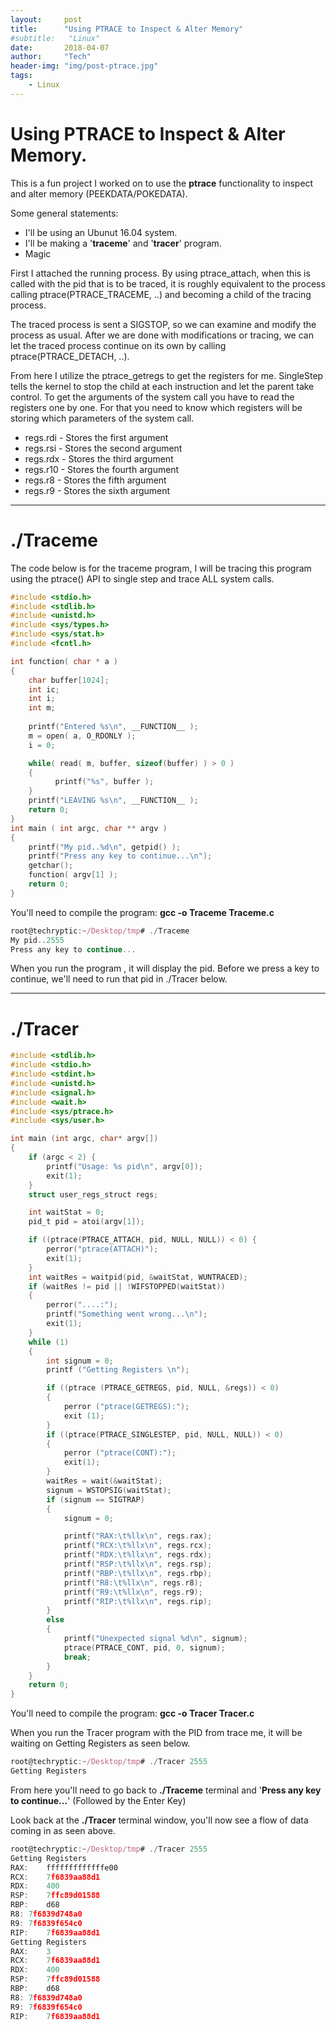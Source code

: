```yaml
---
layout:     post
title:      "Using PTRACE to Inspect & Alter Memory"
#subtitle:   "Linux"
date:       2018-04-07
author:     "Tech"
header-img: "img/post-ptrace.jpg"
tags:
    - Linux
---
```



# Using PTRACE to Inspect & Alter Memory.

This is a fun project I worked on to use the **ptrace** functionality to inspect and alter memory (PEEKDATA/POKEDATA).

Some general statements:
  - I'll be using an Ubunut 16.04 system.
  - I'll be making a '**traceme**' and '**tracer**' program.
  - Magic

First I attached the running process. By using ptrace_attach, when this is called with the pid that is to be traced, it is roughly equivalent to the process calling ptrace(PTRACE_TRACEME, ..) and becoming a child of the tracing process. 

The traced process is sent a SIGSTOP, so we can examine and modify the process as usual. After we are done with modifications or tracing, we can let the traced process continue on its own by calling ptrace(PTRACE_DETACH, ..). 

From here I utilize the ptrace_getregs to get the registers for me. SingleStep tells the kernel to stop the child at each instruction and let the parent take control. To get the arguments of the system call you have to read the registers one by one. For that you need to know which registers will be storing which parameters of the system call.

 - regs.rdi - Stores the first argument
 - regs.rsi - Stores the second argument
 - regs.rdx - Stores the third argument
 - regs.r10 - Stores the fourth argument
 - regs.r8 - Stores the fifth argument
 - regs.r9 - Stores the sixth argument
 
 ---

# ./Traceme
The code below is for the traceme program, I will be tracing this program using the ptrace() API to single step and trace ALL system calls.

```c
#include <stdio.h>
#include <stdlib.h>
#include <unistd.h>
#include <sys/types.h>
#include <sys/stat.h>
#include <fcntl.h>

int function( char * a )
{
    char buffer[1024];
    int ic;
    int i;
    int m;
    
    printf("Entered %s\n", __FUNCTION__ );
    m = open( a, O_RDONLY );
    i = 0;

    while( read( m, buffer, sizeof(buffer) ) > 0 ) 
    {
          printf("%s", buffer );
    }
    printf("LEAVING %s\n", __FUNCTION__ );
    return 0; 
}
int main ( int argc, char ** argv ) 
{
    printf("My pid..%d\n", getpid() );
    printf("Press any key to continue...\n");
    getchar();
    function( argv[1] );
    return 0;
}      
```

You'll need to compile the program: **gcc -o Traceme Traceme.c**

```javascript
root@techryptic:~/Desktop/tmp# ./Traceme
My pid..2555
Press any key to continue...
```
When you run the program , it will display the pid. Before we press a key to continue, we'll need to run that pid in ./Tracer below.

---

# ./Tracer

```c
#include <stdlib.h>
#include <stdio.h>
#include <stdint.h>
#include <unistd.h>
#include <signal.h>
#include <wait.h>
#include <sys/ptrace.h>
#include <sys/user.h>

int main (int argc, char* argv[])
{
	if (argc < 2) {
		printf("Usage: %s pid\n", argv[0]);
		exit(1);
	}
    struct user_regs_struct regs;

    int waitStat = 0;
	pid_t pid = atoi(argv[1]);

	if ((ptrace(PTRACE_ATTACH, pid, NULL, NULL)) < 0) {
		perror("ptrace(ATTACH)");
		exit(1);
	}
	int waitRes = waitpid(pid, &waitStat, WUNTRACED);
	if (waitRes != pid || !WIFSTOPPED(waitStat))
	{
		perror("....:");
		printf("Something went wrong...\n");
		exit(1);
	}
	while (1)
	{
		int signum = 0;
		printf ("Getting Registers \n");

		if ((ptrace (PTRACE_GETREGS, pid, NULL, &regs)) < 0)
		{
			perror ("ptrace(GETREGS):");
			exit (1);
		}
		if ((ptrace(PTRACE_SINGLESTEP, pid, NULL, NULL)) < 0)
		{
			perror ("ptrace(CONT):");
			exit(1);
		}
		waitRes = wait(&waitStat);
		signum = WSTOPSIG(waitStat);
		if (signum == SIGTRAP)
		{
			signum = 0;

			printf("RAX:\t%llx\n", regs.rax);
			printf("RCX:\t%llx\n", regs.rcx);
			printf("RDX:\t%llx\n", regs.rdx);
			printf("RSP:\t%llx\n", regs.rsp);
			printf("RBP:\t%llx\n", regs.rbp);
			printf("R8:\t%llx\n", regs.r8);
			printf("R9:\t%llx\n", regs.r9);
			printf("RIP:\t%llx\n", regs.rip);
		}
		else
		{
			printf("Unexpected signal %d\n", signum);
			ptrace(PTRACE_CONT, pid, 0, signum);
			break;
		}
	}
    return 0;
}
```
You'll need to compile the program: **gcc -o Tracer Tracer.c**

When you run the Tracer program with the PID from trace me, it will be waiting on Getting Registers as seen below.

```javascript
root@techryptic:~/Desktop/tmp# ./Tracer 2555
Getting Registers
```
From here you'll need to go back to **./Traceme** terminal and '**Press any key to continue...**' (Followed by the Enter Key)

Look back at the **./Tracer** terminal window, you'll now see a flow of data coming in as seen above.

```javascript
root@techryptic:~/Desktop/tmp# ./Tracer 2555
Getting Registers
RAX:	fffffffffffffe00
RCX:	7f6839aa88d1
RDX:	400
RSP:	7ffc89d01588
RBP:	d68
R8:	7f6839d748a0
R9:	7f6839f654c0
RIP:	7f6839aa88d1
Getting Registers
RAX:	3
RCX:	7f6839aa88d1
RDX:	400
RSP:	7ffc89d01588
RBP:	d68
R8:	7f6839d748a0
R9:	7f6839f654c0
RIP:	7f6839aa88d1
```
